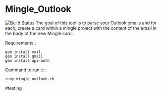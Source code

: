 # Mingle_Outlook
[![Build Status](https://snap-ci.com/ankitsri11/Mingle_Outlook/branch/test/build_image)](https://snap-ci.com/ankitsri11/Mingle_Outlook/branch/test)
The goal of this tool is to parse your Outlook emails and for each, create a card within a mingle project with the content of the email in the body of the new Mingle card. 

Requirements : 
 
 ```
 gem install mail
 gem install gmail
 gem install api-auth
 ```
 
Command to run ::::


`ruby mingle_outlook.rb`


#testing
